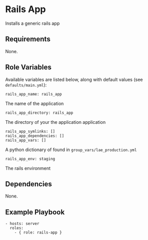 # Rails App

Installs a generic rails app

## Requirements

None.

## Role Variables

Available variables are listed below, along with default values (see `defaults/main.yml`):

    rails_app_name: rails_app

The name of the application

    rails_app_directory: rails_app

The directory of your the application application

    rails_app_symlinks: []
    rails_app_dependencies: []
    rails_app_vars: []

A python dictionary of found in `group_vars/lae_production.yml`

    rails_app_env: staging

The rails environment

## Dependencies

None.

## Example Playbook

    - hosts: server
      roles:
        - { role: rails-app }
